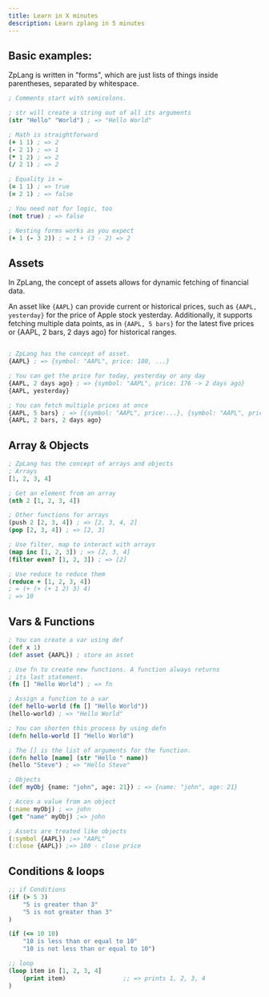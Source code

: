 ```yaml
---
title: Learn in X minutes
description: Learn zplang in 5 minutes
---
```


## Basic examples:

ZpLang is written in "forms", which are just lists of things inside parentheses, separated by whitespace.

```clojure
; Comments start with semicolons.

; str will create a string out of all its arguments
(str "Hello" "World") ; => "Hello World"

; Math is straightforward
(+ 1 1) ; => 2
(- 2 1) ; => 1
(* 1 2) ; => 2
(/ 2 1) ; => 2

; Equality is =
(= 1 1) ; => true
(= 2 1) ; => false

; You need not for logic, too
(not true) ; => false

; Nesting forms works as you expect
(+ 1 (- 3 2)) ; = 1 + (3 - 2) => 2
```

## Assets

In ZpLang, the concept of assets allows for dynamic fetching of financial data.

An asset like `{AAPL}` can provide current or historical prices, such as `{AAPL, yesterday}` for the price of Apple stock yesterday.
Additionally, it supports fetching multiple data points, as in `{AAPL, 5 bars}` for the latest five prices or {AAPL, 2 bars, 2 days ago} for historical ranges.

```clojure

; ZpLang has the concept of asset.
{AAPL} ; => {symbol: "AAPL", price: 180, ...}

; You can get the price for today, yesterday or any day
{AAPL, 2 days ago} ; => {symbol: "AAPL", price: 176 -> 2 days ago}
{AAPL, yesterday}

; You can fetch multiple prices at once
{AAPL, 5 bars} ; => [{symbol: "AAPL", price:...}, {symbol: "AAPL", price:...}, ...]
{AAPL, 2 bars, 2 days ago}
```

## Array & Objects

```clojure
; ZpLang has the concept of arrays and objects
; Arrays
[1, 2, 3, 4]

; Get an element from an array
(nth 2 [1, 2, 3, 4])

; Other functions for arrays
(push 2 [2, 3, 4]) ; => [2, 3, 4, 2]
(pop [2, 3, 4]) ; => [2, 3]

; Use filter, map to interact with arrays
(map inc [1, 2, 3]) ; => [2, 3, 4]
(filter even? [1, 2, 3]) ; => [2]

; Use reduce to reduce them
(reduce + [1, 2, 3, 4])
; = (+ (+ (+ 1 2) 3) 4)
; => 10
```

## Vars & Functions

```clojure
; You can create a var using def
(def x 1)
(def asset {AAPL}) ; store an asset

; Use fn to create new functions. A function always returns
; its last statement.
(fn [] "Hello World") ; => fn

; Assign a function to a var
(def hello-world (fn [] "Hello World"))
(hello-world) ; => "Hello World"

; You can shorten this process by using defn
(defn hello-world [] "Hello World")

; The [] is the list of arguments for the function.
(defn hello [name] (str "Hello " name))
(hello "Steve") ; => "Hello Steve"

; Objects
(def myObj {name: "john", age: 21}) ; => {name: "john", age: 21}

; Acces a value from an object
(:name myObj) ; => john
(get "name" myObj) ;=> john

; Assets are treated like objects
(:symbol {AAPL}) ;=> "AAPL"
(:close {AAPL}) ;=> 180 - close price
```

## Conditions & loops

```clojure
;; if Conditions
(if (> 5 3)
    "5 is greater than 3"
    "5 is not greater than 3"
)

(if (<= 10 10)
    "10 is less than or equal to 10"
    "10 is not less than or equal to 10")

;; loop
(loop item in [1, 2, 3, 4]
    (print item)                ;; => prints 1, 2, 3, 4
)
```